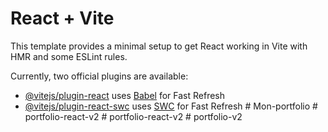 # React + Vite

This template provides a minimal setup to get React working in Vite with HMR and some ESLint rules.

Currently, two official plugins are available:

- [@vitejs/plugin-react](https://github.com/vitejs/vite-plugin-react/blob/main/packages/plugin-react/README.md) uses [Babel](https://babeljs.io/) for Fast Refresh
- [@vitejs/plugin-react-swc](https://github.com/vitejs/vite-plugin-react-swc) uses [SWC](https://swc.rs/) for Fast Refresh
#   M o n - p o r t f o l i o  
 #   p o r t f o l i o - r e a c t - v 2  
 #   p o r t f o l i o - r e a c t - v 2  
 #   p o r t f o l i o - v 2  
 